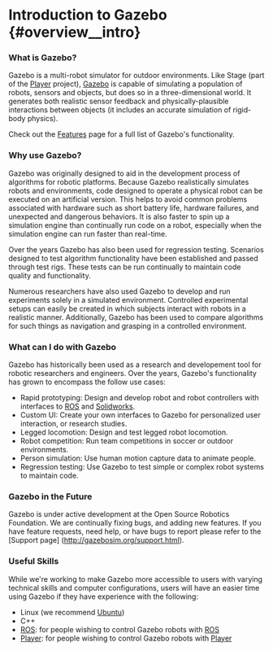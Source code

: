 Introduction to Gazebo {#overview__intro}
==


### What is Gazebo?

Gazebo is a multi-robot simulator for outdoor environments. Like Stage (part
of the [Player](http://playerstage.sourceforge.net) project), [Gazebo](http://gazebosim.org) is capable of simulating a population of
robots, sensors and objects, but does so in a three-dimensional world. It
generates both realistic sensor feedback and physically-plausible
interactions between objects (it includes an accurate simulation of
rigid-body physics).

Check out the [Features](overview__features.html) page for a full list of
Gazebo's functionality.

### Why use Gazebo?

Gazebo was originally designed to aid in the development process of
algorithms for robotic platforms. Because Gazebo realistically simulates
robots and environments, code designed to operate a physical robot can be
executed on an artificial version. This helps to avoid common problems
associated with hardware such as short battery life, hardware failures, and
unexpected and dangerous behaviors. It is also faster to spin up
a simulation engine than continually run code on a robot, especially when
the simulation engine can run faster than real-time.

Over the years Gazebo has also been used for regression testing. Scenarios
designed to test algorithm functionality have been established and passed
through test rigs. These tests can be run continually to maintain code
quality and functionality. 

Numerous researchers have also used Gazebo to develop and run experiments
solely in a simulated environment. Controlled experimental setups can easily
be created in which subjects interact with robots in a realistic manner.
Additionally, Gazebo has been used to compare algorithms for such things as
navigation and grasping in a controlled environment. 

### What can I do with Gazebo

Gazebo has historically been used as a research and developement tool for robotic researchers and engineers. Over the years, Gazebo's functionality has grown to encompass the follow use cases:

 * Rapid prototyping: Design and develop robot and robot controllers with interfaces to [ROS](http://www.ros.org/wiki/gazebo) and [Solidworks](http://www.ros.org/wiki/sw_urdf_exporter).
 * Custom UI: Create your own interfaces to Gazebo for personalized user interaction, or research studies.
 * Legged locomotion: Design and test legged robot locomotion.
 * Robot competition: Run team competitions in soccer or outdoor environments.
 * Person simulation: Use human motion capture data to animate people.
 * Regression testing: Use Gazebo to test simple or complex robot systems to maintain code.


### Gazebo in the Future

Gazebo is under active development at the Open Source Robotics Foundation.
We are continually fixing bugs, and adding new features. If you have feature
requests, need help, or have bugs to report please refer to the [Support
page] (http://gazebosim.org/support.html).

### Useful Skills

While we're working to make Gazebo more accessible to users with varying
technical skills and computer configurations, users will have an easier time
using Gazebo if they have experience with the following:

 * Linux (we recommend [Ubuntu](http://ubuntu.com))
 * C++
 * [ROS](http://ros.org): for people wishing to control Gazebo robots with [ROS](http://ros.org)
 * [Player](http://playerstage.sourceforge.net): for people wishing to control Gazebo robots with [Player](http://playerstage.sourceforge.net)

